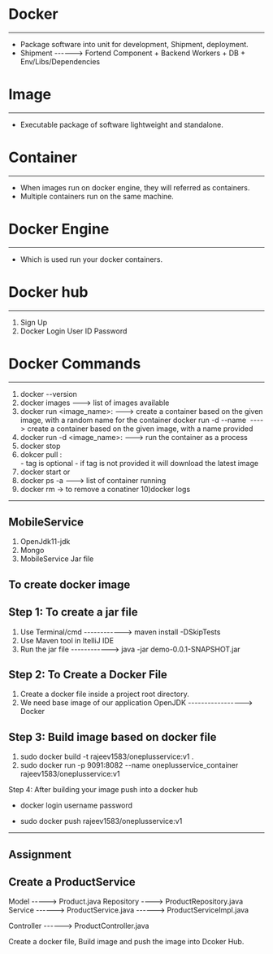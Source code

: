 # Docker
----------
- Package software into unit for development, Shipment, deployment.
- Shipment ------> Fortend Component + Backend Workers + DB + Env/Libs/Dependencies

# Image
---------
- Executable package of software lightweight and standalone.

# Container
------------
- When images run on docker engine, they will referred as containers.
- Multiple containers run on the same machine.

# Docker Engine
-----------------
- Which is used run your docker containers.

# Docker hub
-------------
1. Sign Up
2. Docker Login
   User ID 
   Password
   
# Docker Commands
---------------
1) docker --version
2) docker images ---> list of images available
3) docker run <image_name>:<tag>    ---> create a container based on the given image, 
     with a random name for the container
     docker run -d --name <custom name>  <image name>   ---->  create a container based on the given image, with a name provided
4) docker run -d <image_name>:<tag>  ---> run the container as a process
5) docker stop <container name>
6) dokcer pull <image name>:<tag>  
        - tag is optional
        - if tag is not provided it will download the latest image
7) docker start <container name>  or <container id>
8) docker ps -a ---> list of container running
9) docker rm <container name>   -> to remove a conatiner
10)docker logs <conatiner name> 
    
----------------------------------------------------------------------------------------------------------------------------------------------------------------------------------------------------------------------------------------------------------------------------

MobileService
--------------
1. OpenJdk11-jdk
2. Mongo
3. MobileService Jar file

To create docker image
----------------------

Step 1: To create a jar file
-----------------------------
1. Use Terminal/cmd ------------> maven install -DSkipTests
2. Use Maven tool in ItelliJ IDE
3. Run the jar file ------------> java -jar demo-0.0.1-SNAPSHOT.jar

Step 2: To Create a Docker File
--------------------------------
1. Create a docker file inside a project root directory.
2. We need base image of our application
   OpenJDK -----------------> Docker
   
Step 3: Build image based on docker file
-----------------------------------------
1. sudo docker build -t rajeev1583/oneplusservice:v1 .
2. sudo docker run -p 9091:8082 --name oneplusservice_container rajeev1583/oneplusservice:v1

Step 4: After building your image push into a docker hub
- docker login
  username
  password
  
-  sudo docker push rajeev1583/oneplusservice:v1

-------------------------------------------------------------------------------------------------------------------------------------

Assignment
-----------
Create a ProductService 
-----------------------
Model -----> Product.java
Repository ----> ProductRepository.java
Service ------> ProductService.java
        ------> ProductServiceImpl.java
        
Controller ------> ProductController.java 

Create a docker file, Build image and push the image into Dcoker Hub.
  
  
  
  

    
    
    
    
    
    
    
    
    
    
    
    
    
    
    
    
    
    
    
    
    
    
    
    
    
    
    
    
    
